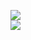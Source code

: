 [![](https://img.shields.io/badge/Made%20With-Github%20Spray-lightgrey.svg?style=for-the-badge&logo=github)](https://github.com/Annihil/github-spray#18473)  
[![](https://i.imgur.com/2DrTn0Z.gif)](https://github.com/Annihil/github-spray)